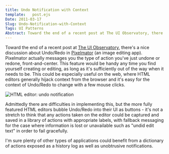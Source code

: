 ```yaml
---
title: Undo Notification with Context
template:   post.ejs
Date: 2011-03-17	
Slug: Undo-Notification-with-Context
Tags: UI Patterns
Abstract: Toward the end of a recent post at The UI Observatory, there's a nice discussion about Undo/Redo in Pixelmator (an image editing app). Pixelmator actually messages you the type of action you've just undone or redone, front-and-center. This feature would be handy any time you find yourself creating or editing, as long as it's sufficiently out of the way when it needs to be. This could be especially useful on the web, where HTML editors generally hijack context from the browser and it's easy for the context of Undo/Redo to change with a few mouse clicks. 
---
```


Toward the end of a recent post at [The UI
Observatory](http://uiobservatory.com/2011/cancel-is-not-just-for-dialogs/),
there's a nice discussion about Undo/Redo in
[Pixelmator](http://www.pixelmator.com/) (an image editing app).
Pixelmator actually messages you the type of action you've just undone
or redone, front-and-center. This feature would be handy any time you
find yourself creating or editing, as long as it's sufficiently out of
the way when it needs to be. This could be especially useful on the web,
where HTML editors generally hijack context from the browser and it's
easy for the context of Undo/Redo to change with a few mouse clicks.

![HTML editor: undo
notification](http://projects.cbsides.com/blog/demo/ui_patterns/editor_undo_notification.png)

Admittedly there are difficulties in implementing this, but the more
fully featured HTML editors bubble Undo/Redo into their UI as buttons -
it's not a stretch to think that any actions taken on the editor could
be captured and saved in a library of actions with appropriate labels,
with fallback messaging for the case where information is lost or
unavailable such as "undid edit text" in order to fail gracefully.

I'm sure plenty of other types of applications could benefit from a
dictionary of actions exposed as a history log as well as unobtrusive
notifications.

